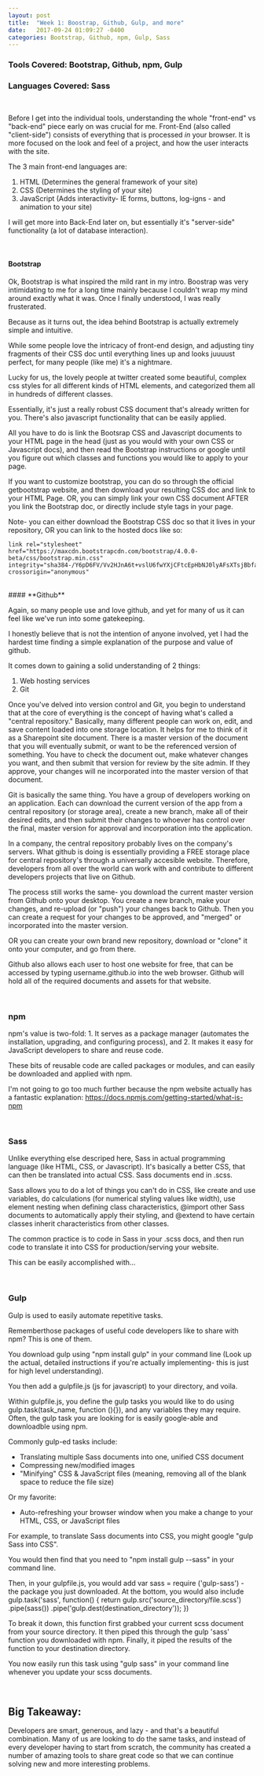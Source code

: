 ```yaml
---
layout: post
title:  "Week 1: Boostrap, Github, Gulp, and more"
date:   2017-09-24 01:09:27 -0400
categories: Bootstrap, Github, npm, Gulp, Sass
---
```




### **Tools Covered:** Bootstrap, Github, npm, Gulp
### **Languages Covered:** Sass

<br>

Before I get into the individual tools, understanding the whole "front-end" vs "back-end" piece early on was crucial for me. Front-End (also called "client-side") consists of everything that is processed *in* your browser. It is more focused on the look and feel of a project, and how the user interacts with the site. 

The 3 main front-end languages are:
1. HTML (Determines the general framework of your site)
2. CSS (Determines the styling of your site)
3. JavaScript (Adds interactivity- IE forms, buttons, log-igns - and animation to your site)

I will get more into Back-End later on, but essentially it's "server-side" functionality (a lot of database interaction).

<br>

#### **Bootstrap**

Ok, Bootstrap is what inspired the mild rant in my intro. Boostrap was very intimidating to me for a long time mainly because I couldn't wrap my mind around exactly what it was. Once I finally understood, I was really frusterated. 

Because as it turns out, the idea behind Bootstrap is actually extremely simple and intuitive. 

While some people love the intricacy of front-end design, and adjusting tiny fragments of their CSS doc until everything lines up and looks juuuust perfect, for many people (like me) it's a nightmare. 

Lucky for us, the lovely people at twitter created some beautiful, complex css styles for all different kinds of HTML elements, and categorized them all in hundreds of different classes. 

Essentially, it's just a really robust CSS document that's already written for you. There's also javascript functionality that can be easily applied. 

All you have to do is link the Bootsrap CSS and Javascript documents to your HTML page in the head (just as you would with your own CSS or Javascript docs), and then read the Bootstrap instructions or google until you figure out which classes and functions you would like to apply to your page. 

If you want to customize bootstrap, you can do so through the official getbootstrap website, and then download your resulting CSS doc and link to your HTML Page. OR, you can simply link your own CSS document AFTER you link the Bootstrap doc, or directly include style tags in your page. 

Note- you can either download the Bootstrap CSS doc so that it lives in your repository, OR you can link to the hosted docs like so: 

    link rel="stylesheet" href="https://maxcdn.bootstrapcdn.com/bootstrap/4.0.0-beta/css/bootstrap.min.css" integrity="sha384-/Y6pD6FV/Vv2HJnA6t+vslU6fwYXjCFtcEpHbNJ0lyAFsXTsjBbfaDjzALeQsN6M" crossorigin="anonymous"

<br>
#### **Github**

Again, so many people use and love github, and yet for many of us it can feel like we've run into some gatekeeping.

I honestly believe that is not the intention of anyone involved, yet I had the hardest time finding a simple explanation of the purpose and value of github.

It comes down to gaining a solid understanding of 2 things:
1. Web hosting services
2. Git

Once you've delved into version control and Git, you begin to understand that at the core of everything is the concept of having what's called a "central repository." Basically, many different people can work on, edit, and save content loaded into one storage location. It helps for me to think of it as a Sharepoint site document. There is a master version of the document that you will eventually submit, or want to be the referenced version of something. You have to check the document out, make whatever changes you want, and then submit that version for review by the site admin. If they approve, your changes will ne incorporated into the master version of that document. 

Git is basically the same thing. You have a group of developers working on an application. Each can download the current version of the app from a central repository (or storage area), create a new branch, make all of their desired edits, and then submit their changes to whoever has control over the final, master version for approval and incorporation into the application. 

In a company, the central repository probably lives on the company's servers. What github is doing is essentially providing a FREE storage place for central repository's through a universally accesible website. Therefore, developers from all over the world can work with and contribute to different developers projects that live on Github. 

The process still works the same- you download the current master version from Github onto your desktop. You create a new branch, make your changes, and re-upload (or "push") your changes back to Github. Then you can create a request for your changes to be approved, and "merged" or incorporated into the master version. 

OR you can create your own brand new repository, download or "clone" it onto your computer, and go from there. 

Github also allows each user to host one website for free, that can be accessed by typing username.github.io into the web browser. Github will hold all of the required documents and assets for that website. 

<br>

### **npm**

npm's value is two-fold: 1. It serves as a package manager (automates the installation, upgrading, and configuring process), and 2. It makes it easy for JavaScript developers to share and reuse code.  

These bits of reusable code are called packages or modules, and can easily be downloaded and applied with npm. 

I'm not going to go too much further because the npm website actually has a fantastic explanation: https://docs.npmjs.com/getting-started/what-is-npm

<br>

### **Sass**

Unlike everything else descriped here, Sass in actual programming language (like HTML, CSS, or Javascript). It's basically a better CSS, that can then be translated into actual CSS. Sass documents end in .scss. 

Sass allows you to do a lot of things you can't do in CSS, like create and use variables, do calculations (for numerical styling values like width), use element nesting when defining class characteristics, @import other Sass documents to automatically apply their styling, and @extend to have certain classes inherit characteristics from other classes.

The common practice is to code in Sass in your .scss docs, and then run code to translate it into CSS for production/serving your website. 

This can be easily accomplished with...

<br>

### **Gulp**

Gulp is used to easily automate repetitive tasks.

Rememberthose packages of useful code developers like to share with npm? This is one of them. 

You download gulp using "npm install gulp" in your command line (Look up the actual, detailed instructions if you're actually implementing- this is just for high level understanding). 

You then add a gulpfile.js (js for javascript) to your directory, and voila. 

Within gulpfile.js, you define the gulp tasks you would like to do using gulp.task(task_name, function (){}), and any variables they may require. Often, the gulp task you are looking for is easily google-able and downloadble using npm. 

Commonly gulp-ed tasks include:
  * Translating multiple Sass documents into one, unified CSS document
  * Compressing new/modified images
  * "Minifying" CSS & JavaScript files (meaning, removing all of the blank space to reduce the file size)

Or my favorite:
  * Auto-refreshing your browser window when you make a change to your HTML, CSS, or JavaScript files

For example, to translate Sass documents into CSS, you might google "gulp Sass into CSS".

You would then find that you need to "npm install gulp --sass" in your command line. 

Then, in your gulpfile.js, you would add var sass = require ('gulp-sass') - the package you just downloaded. At the bottom, you would also include gulp.task('sass', function() {
	return gulp.src('source_directory/file.scss')
	.pipe(sass())
	.pipe('gulp.dest(destination_directory'));
})

To break it down, this function first grabbed your current scss document from your source directory. It then piped this through the gulp 'sass' function you downloaded with npm. Finally, it piped the results of the function to your destination directory. 

You now easily run this task using "gulp sass" in your command line whenever you update your scss documents. 

<br>

## Big Takeaway:
Developers are smart, generous, and lazy - and that's a beautiful combination. Many of us are looking to do the same tasks, and instead of every developer having to start from scratch, the community has created a number of amazing tools to share great code so that we can continue solving new and more interesting problems.  







